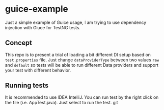 # guice-example

Just a simple example of Guice usage,
I am trying to use dependency injection with Giuce for TestNG tests.

## Concept

This repo is to present a trial of loading a bit different DI setup based on ```test.properties``` file. 
Just change ```dataProviderType``` between two values ```raw``` and ```default``` so tests will be able to run different Data providers and support your test with different behavior. 

## Running tests

It is recommended to use IDEA IntelliJ. You can run test by the right click on the file (i.e. AppTest.java). Just select to run the test.
git
